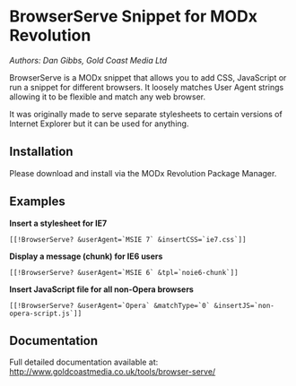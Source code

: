 BrowserServe Snippet for MODx Revolution
=========================================
*Authors: Dan Gibbs, Gold Coast Media Ltd*

BrowserServe is a MODx snippet that allows you to add CSS, JavaScript or run a
snippet for different browsers. It loosely matches User Agent strings  allowing
it to be flexible and match any web browser.

It was originally made to serve separate stylesheets to certain versions of
Internet Explorer but it can be used for anything.

Installation
-----------
Please download and install via the MODx Revolution Package Manager.

Examples
-------
**Insert a stylesheet for IE7**

```
[[!BrowserServe? &userAgent=`MSIE 7` &insertCSS=`ie7.css`]]
```

**Display a message (chunk) for IE6 users**

```
[[!BrowserServe? &userAgent=`MSIE 6` &tpl=`noie6-chunk`]]
```

**Insert JavaScript file for all non-Opera browsers**

```
[[!BrowserServe? &userAgent=`Opera` &matchType=`0` &insertJS=`non-opera-script.js`]]
```

Documentation
------------
Full detailed documentation available at:
http://www.goldcoastmedia.co.uk/tools/browser-serve/
